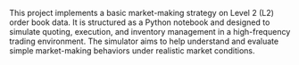 This project implements a basic market-making strategy on Level 2 (L2) order book data. It is structured as a Python notebook and designed to simulate quoting, execution, and inventory management in a high-frequency trading environment. The simulator aims to help understand and evaluate simple market-making behaviors under realistic market conditions.
